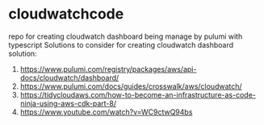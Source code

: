 # cloudwatchcode
repo for creating cloudwatch dashboard being manage by pulumi with typescript 
Solutions to consider for creating cloudwatch dashboard solution: 
1. https://www.pulumi.com/registry/packages/aws/api-docs/cloudwatch/dashboard/
2. https://www.pulumi.com/docs/guides/crosswalk/aws/cloudwatch/
3. https://tidycloudaws.com/how-to-become-an-infrastructure-as-code-ninja-using-aws-cdk-part-8/
4. https://www.youtube.com/watch?v=WC9ctwQ94bs
